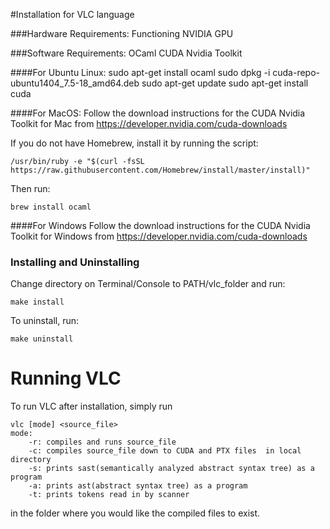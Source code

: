 #Installation for VLC language

###Hardware Requirements:
Functioning NVIDIA GPU

###Software Requirements:
OCaml
CUDA Nvidia Toolkit

####For Ubuntu Linux:
    sudo apt-get install ocaml
    sudo dpkg -i cuda-repo-ubuntu1404_7.5-18_amd64.deb 
    sudo apt-get update
    sudo apt-get install cuda

####For MacOS:
Follow the download instructions for the CUDA Nvidia Toolkit for Mac from https://developer.nvidia.com/cuda-downloads

If you do not have Homebrew, install it by running the script:

    /usr/bin/ruby -e "$(curl -fsSL https://raw.githubusercontent.com/Homebrew/install/master/install)"
Then run:

    brew install ocaml

####For Windows
Follow the download instructions for the CUDA Nvidia Toolkit for Windows from https://developer.nvidia.com/cuda-downloads

### Installing and Uninstalling
Change directory on Terminal/Console to PATH/vlc_folder and run:

    make install

To uninstall, run:
    
    make uninstall

# Running VLC
To run VLC after installation, simply run 

    vlc [mode] <source_file>
    mode:
        -r: compiles and runs source_file
        -c: compiles source_file down to CUDA and PTX files  in local directory
        -s: prints sast(semantically analyzed abstract syntax tree) as a program
        -a: prints ast(abstract syntax tree) as a program 
        -t: prints tokens read in by scanner

in the folder where you would like the compiled files to exist.